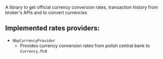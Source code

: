 A library to get official currency conversion rates, transaction history from broker's APIs and to convert currencies

## Implemented rates providers:

- `NbpCurrencyProvider`
  - Provides currency conversion rates from polish central bank to `Currency.PLN`
